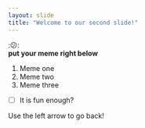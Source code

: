 ```yaml
---
layout: slide
title: "Welcome to our second slide!"
---
```

::confused::    
__put your meme right below__
1. Meme one
2. Meme two
3. Meme three 

- [ ] It is fun enough?

Use the left arrow to go back!
